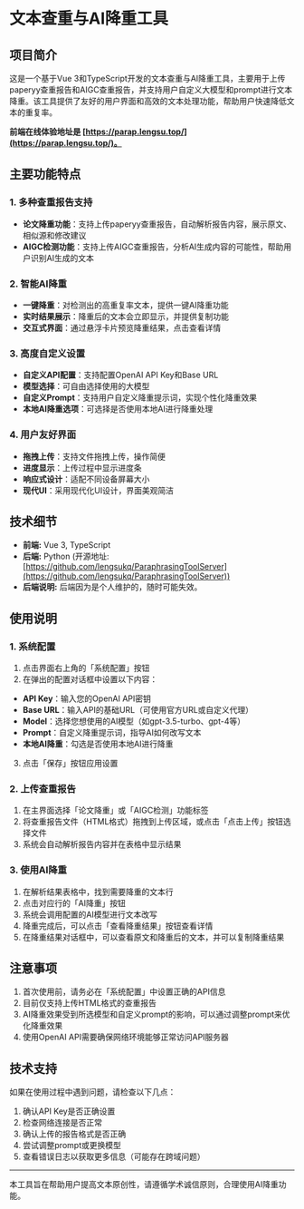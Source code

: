 # 文本查重与AI降重工具

## 项目简介

这是一个基于Vue 3和TypeScript开发的文本查重与AI降重工具，主要用于上传paperyy查重报告和AIGC查重报告，并支持用户自定义大模型和prompt进行文本降重。该工具提供了友好的用户界面和高效的文本处理功能，帮助用户快速降低文本的重复率。

**前端在线体验地址是 [https://parap.lengsu.top/](https://parap.lengsu.top/)。**

## 主要功能特点

### 1. 多种查重报告支持

- **论文降重功能**：支持上传paperyy查重报告，自动解析报告内容，展示原文、相似源和修改建议
- **AIGC检测功能**：支持上传AIGC查重报告，分析AI生成内容的可能性，帮助用户识别AI生成的文本

### 2. 智能AI降重

- **一键降重**：对检测出的高重复率文本，提供一键AI降重功能
- **实时结果展示**：降重后的文本会立即显示，并提供复制功能
- **交互式界面**：通过悬浮卡片预览降重结果，点击查看详情

### 3. 高度自定义设置

- **自定义API配置**：支持配置OpenAI API Key和Base URL
- **模型选择**：可自由选择使用的大模型
- **自定义Prompt**：支持用户自定义降重提示词，实现个性化降重效果
- **本地AI降重选项**：可选择是否使用本地AI进行降重处理

### 4. 用户友好界面

- **拖拽上传**：支持文件拖拽上传，操作简便
- **进度显示**：上传过程中显示进度条
- **响应式设计**：适配不同设备屏幕大小
- **现代UI**：采用现代化UI设计，界面美观简洁

## 技术细节

*   **前端:** Vue 3, TypeScript
*   **后端:** Python (开源地址: [https://github.com/lengsukq/ParaphrasingToolServer](https://github.com/lengsukq/ParaphrasingToolServer))
*   **后端说明:** 后端因为是个人维护的，随时可能失效。

## 使用说明

### 1. 系统配置

1.  点击界面右上角的「系统配置」按钮
2.  在弹出的配置对话框中设置以下内容：
   -   **API Key**：输入您的OpenAI API密钥
   -   **Base URL**：输入API的基础URL（可使用官方URL或自定义代理）
   -   **Model**：选择您想使用的AI模型（如gpt-3.5-turbo、gpt-4等）
   -   **Prompt**：自定义降重提示词，指导AI如何改写文本
   -   **本地AI降重**：勾选是否使用本地AI进行降重
3.  点击「保存」按钮应用设置

### 2. 上传查重报告

1.  在主界面选择「论文降重」或「AIGC检测」功能标签
2.  将查重报告文件（HTML格式）拖拽到上传区域，或点击「点击上传」按钮选择文件
3.  系统会自动解析报告内容并在表格中显示结果

### 3. 使用AI降重

1.  在解析结果表格中，找到需要降重的文本行
2.  点击对应行的「AI降重」按钮
3.  系统会调用配置的AI模型进行文本改写
4.  降重完成后，可以点击「查看降重结果」按钮查看详情
5.  在降重结果对话框中，可以查看原文和降重后的文本，并可以复制降重结果

## 注意事项

1.  首次使用前，请务必在「系统配置」中设置正确的API信息
2.  目前仅支持上传HTML格式的查重报告
3.  AI降重效果受到所选模型和自定义prompt的影响，可以通过调整prompt来优化降重效果
4.  使用OpenAI API需要确保网络环境能够正常访问API服务器

## 技术支持

如果在使用过程中遇到问题，请检查以下几点：

1.  确认API Key是否正确设置
2.  检查网络连接是否正常
3.  确认上传的报告格式是否正确
4.  尝试调整prompt或更换模型
5.  查看错误日志以获取更多信息（可能存在跨域问题）

---

本工具旨在帮助用户提高文本原创性，请遵循学术诚信原则，合理使用AI降重功能。
